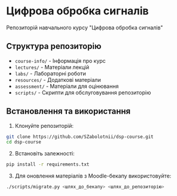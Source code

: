 # Цифрова обробка сигналів

Репозиторій навчального курсу "Цифрова обробка сигналів"

## Структура репозиторію

- `course-info/` - Інформація про курс
- `lectures/` - Матеріали лекцій
- `labs/` - Лабораторні роботи
- `resources/` - Додаткові матеріали
- `assessment/` - Матеріали для оцінювання
- `scripts/` - Скрипти для обслуговування репозиторію

## Встановлення та використання

1. Клонуйте репозиторій:
```bash
git clone https://github.com/SZabolotnii/dsp-course.git
cd dsp-course
```

2. Встановіть залежності:
```bash
pip install -r requirements.txt
```

3. Для оновлення матеріалів з Moodle-бекапу використовуйте:
```bash
./scripts/migrate.py <шлях_до_бекапу> <шлях_до_репозиторію>
```